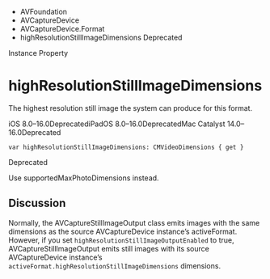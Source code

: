 

- AVFoundation
- AVCaptureDevice
- AVCaptureDevice.Format
-  highResolutionStillImageDimensions Deprecated

Instance Property

# highResolutionStillImageDimensions

The highest resolution still image the system can produce for this format.

iOS 8.0–16.0DeprecatediPadOS 8.0–16.0DeprecatedMac Catalyst 14.0–16.0Deprecated

``` source
var highResolutionStillImageDimensions: CMVideoDimensions { get }
```

Deprecated

Use supportedMaxPhotoDimensions instead.

## Discussion

Normally, the AVCaptureStillImageOutput class emits images with the same dimensions as the source AVCaptureDevice instance’s activeFormat. However, if you set `highResolutionStillImageOutputEnabled` to true, AVCaptureStillImageOutput emits still images with its source AVCaptureDevice instance’s `activeFormat.highResolutionStillImageDimensions` dimensions.

